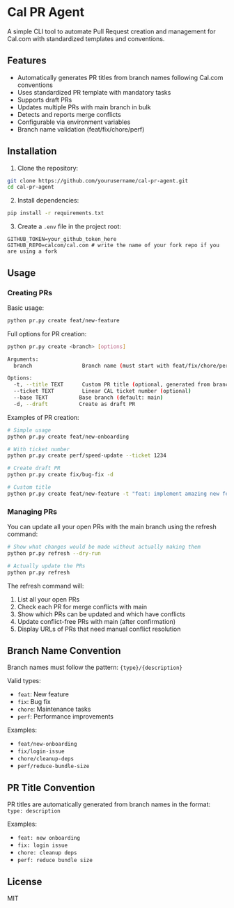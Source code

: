 # Cal PR Agent

A simple CLI tool to automate Pull Request creation and management for Cal.com with standardized templates and conventions.

## Features

- Automatically generates PR titles from branch names following Cal.com conventions
- Uses standardized PR template with mandatory tasks
- Supports draft PRs
- Updates multiple PRs with main branch in bulk
- Detects and reports merge conflicts
- Configurable via environment variables
- Branch name validation (feat/fix/chore/perf)

## Installation

1. Clone the repository:

```bash
git clone https://github.com/yourusername/cal-pr-agent.git
cd cal-pr-agent
```

2. Install dependencies:

```bash
pip install -r requirements.txt
```

3. Create a `.env` file in the project root:

```env
GITHUB_TOKEN=your_github_token_here
GITHUB_REPO=calcom/cal.com # write the name of your fork repo if you are using a fork
```

## Usage

### Creating PRs

Basic usage:

```bash
python pr.py create feat/new-feature
```

Full options for PR creation:

```bash
python pr.py create <branch> [options]

Arguments:
  branch                Branch name (must start with feat/fix/chore/perf)

Options:
  -t, --title TEXT      Custom PR title (optional, generated from branch name if not provided)
  --ticket TEXT         Linear CAL ticket number (optional)
  --base TEXT          Base branch (default: main)
  -d, --draft          Create as draft PR
```

Examples of PR creation:

```bash
# Simple usage
python pr.py create feat/new-onboarding

# With ticket number
python pr.py create perf/speed-update --ticket 1234

# Create draft PR
python pr.py create fix/bug-fix -d

# Custom title
python pr.py create feat/new-feature -t "feat: implement amazing new feature"
```

### Managing PRs

You can update all your open PRs with the main branch using the refresh command:

```bash
# Show what changes would be made without actually making them
python pr.py refresh --dry-run

# Actually update the PRs
python pr.py refresh
```

The refresh command will:

1. List all your open PRs
2. Check each PR for merge conflicts with main
3. Show which PRs can be updated and which have conflicts
4. Update conflict-free PRs with main (after confirmation)
5. Display URLs of PRs that need manual conflict resolution

## Branch Name Convention

Branch names must follow the pattern: `{type}/{description}`

Valid types:

- `feat`: New feature
- `fix`: Bug fix
- `chore`: Maintenance tasks
- `perf`: Performance improvements

Examples:

- `feat/new-onboarding`
- `fix/login-issue`
- `chore/cleanup-deps`
- `perf/reduce-bundle-size`

## PR Title Convention

PR titles are automatically generated from branch names in the format:
`type: description`

Examples:

- `feat: new onboarding`
- `fix: login issue`
- `chore: cleanup deps`
- `perf: reduce bundle size`

## License

MIT
